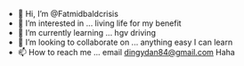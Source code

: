 - 👋 Hi, I’m @Fatmidbaldcrisis
- 👀 I’m interested in ... living life for my benefit 
- 🌱 I’m currently learning ... hgv driving 
- 💞️ I’m looking to collaborate on ... anything easy I can learn
- 📫 How to reach me ... email dingydan84@gmail.com 
Haha 

<!---
Fatmidbaldcrisis/Fatmidbaldcrisis is a ✨ special ✨ repository because its `README.md` (this file) appears on your GitHub profile.
You can click the Preview link to take a look at your changes.
--->
